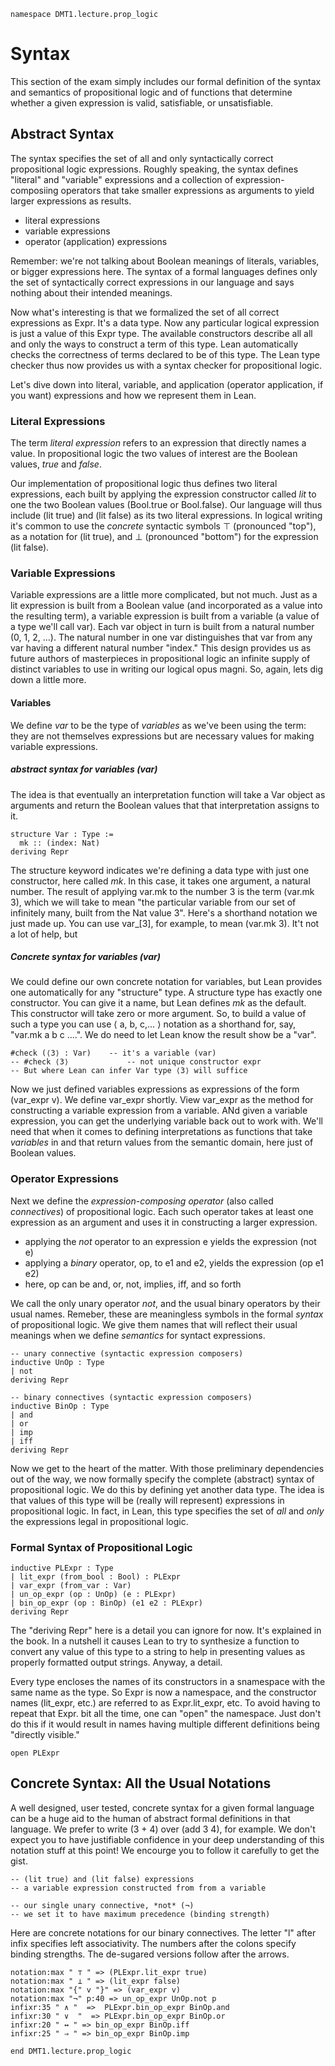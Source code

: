 ```lean
namespace DMT1.lecture.prop_logic
```

# Syntax

This section of the exam simply includes our formal
definition of the syntax and semantics of propositional
logic and of functions that determine whether a given
expression is valid, satisfiable, or unsatisfiable.

## Abstract Syntax

The syntax specifies the set of all and only syntactically
correct propositional logic expressions. Roughly speaking,
the syntax defines "literal" and "variable" expressions and
a collection of expression-composiing operators that take
smaller expressions as arguments to yield larger expressions
as results.

- literal expressions
- variable expressions
- operator (application) expressions

Remember: we're not talking about Boolean meanings of
literals, variables, or bigger expressions here. The
syntax of a formal languages defines only the set of
syntactically correct expressions in our language and
says nothing about their intended meanings.

Now what's interesting is that we formalized the set of
all correct expressions as Expr. It's a data type. Now
any particular logical expression is just a value of this
Expr type. The available constructors describe all all
and only the ways to construct a term of this type. Lean
automatically checks the correctness of terms declared to
be of this type. The Lean type checker thus now provides
us with a syntax checker for propositional logic.

Let's dive down into literal, variable, and application
(operator application, if you want) expressions and how
we represent them in Lean.

### Literal Expressions

The term *literal expression* refers to an expression
that directly names a value. In propositional logic the
two values of interest are the Boolean values, *true*
and *false*.

Our implementation of propositional logic thus defines
two literal expressions, each built by applying the
expression constructor called *lit* to one the two
Boolean values (Bool.true or Bool.false). Our language
will thus include (lit true) and (lit false) as its two
literal expressions. In logical writing it's common to
use the *concrete* syntactic symbols ⊤ (pronounced "top"),
as a notation   for (lit true), and ⊥ (pronounced "bottom")
for the expression (lit false).

### Variable Expressions

Variable expressions are a little more complicated, but
not much. Just as a lit expression is built from a Boolean
value (and incorporated as a value into the resulting term),
a variable expression is built from a variable (a value of
a type we'll call var). Each var object in turn is built
from a natural number (0, 1, 2, ...). The natural number
in one var distinguishes that var from any var having a
different natural number "index." This design provides us
as future authors of masterpieces in propositional logic
an infinite supply of distinct variables to use in writing
our logical opus magni. So, again, lets dig down a little
more.

#### Variables

We define *var* to be the type of *variables* as we've
been using the term: they are not themselves expressions
but are necessary values for making variable expressions.

##### abstract syntax for variables (var)

The idea is that eventually an interpretation function
will take a Var object as arguments and return the
Boolean values that that interpretation assigns to it.
```lean
structure Var : Type :=
  mk :: (index: Nat)
deriving Repr
```


The structure keyword indicates we're defining a data
type with just one constructor, here called *mk*. In this
case, it takes one argument, a natural number. The result
of applying var.mk to the number 3 is the term (var.mk 3),
which we will take to mean "the particular variable from
our set of infinitely many, built from the Nat value 3".
Here's a shorthand notation we just made up. You can use
var_[3], for example, to mean (var.mk 3). It't not a lot
of help, but

##### Concrete syntax for variables (var)

We could define our own concrete notation for variables,
but Lean provides one automatically for any "structure"
type. A structure type has exactly one constructor. You
can give it a name, but Lean defines *mk* as the default.
This constructor will take zero or more argument. So, to
build a value of such a type you can use ⟨ a, b, c,... ⟩
notation as a shorthand for, say, "var.mk a b c ....".
We do need to let Lean know the result show be a "var".
```lean
#check (⟨3⟩ : Var)    -- it's a variable (var)
-- #check ⟨3⟩             -- not unique constructor expr
-- But where Lean can infer Var type ⟨3⟩ will suffice
```


Now we just defined variables expressions as expressions
of the form (var_expr v). We define var_expr shortly. View
var_expr as the method for constructing a variable expression
from a variable. ANd given a variable expression, you can
get the underlying variable back out to work with. We'll
need that when it comes to defining interpretations as
functions that take *variables* in and that return values
from the semantic domain, here just of Boolean values.

### Operator Expressions

Next we define the *expression-composing operator* (also
called *connectives*) of propositional logic. Each such
operator takes at least one expression as an argument and
uses it in constructing a larger expression.

- applying the *not* operator to an expression e yields the expression (not e)
- applying a *binary* operator, op, to e1 and e2, yields the expression (op e1 e2)
- here, op can be and, or, not, implies, iff, and so forth

We call the only unary operator *not*, and the usual binary operators
by their usual names. Remeber, these are meaningless symbols in the formal
*syntax* of propositional logic. We give them names that will reflect their
usual meanings when we define *semantics* for syntact expressions.

```lean
-- unary connective (syntactic expression composers)
inductive UnOp : Type
| not
deriving Repr

-- binary connectives (syntactic expression composers)
inductive BinOp : Type
| and
| or
| imp
| iff
deriving Repr
```

Now we get to the heart of the matter. With those preliminary
dependencies out of the way, we now formally specify the complete
(abstract) syntax of propositional logic. We do this by defining
yet another data type. The idea is that values of this type will
be (really will represent) expressions in propositional logic. In
fact, in Lean, this type specifies the set of *all* and *only*
the expressions legal in propositional logic.

### Formal Syntax of Propositional Logic

```lean
inductive PLExpr : Type
| lit_expr (from_bool : Bool) : PLExpr
| var_expr (from_var : Var)
| un_op_expr (op : UnOp) (e : PLExpr)
| bin_op_expr (op : BinOp) (e1 e2 : PLExpr)
deriving Repr
```

The "deriving Repr" here is a detail you can ignore for
now. It's explained in the book. In a nutshell it causes
Lean to try to synthesize a function to convert any value
of this type to a string to help in presenting values as
properly formatted output strings. Anyway, a detail.

Every type encloses the names of its constructors
in a snamespace with the same name as the type. So
Expr is now a namespace, and the constructor names
(lit_expr, etc.) are referred to as Expr.lit_expr,
etc. To avoid having to repeat that Expr. bit all
the time, one can "open" the namespace. Just don't
do this if it would result in names having multiple
different definitions being "directly visible."
```lean
open PLExpr
```



## Concrete Syntax: All the Usual Notations

A well designed, user tested, concrete syntax for a
given formal language can be a huge aid to the human
of abstract formal definitions in that language. We
prefer to write (3 + 4) over (add 3 4), for example.
We don't expect you to have justifiable confidence
in your deep understanding of this notation stuff at
this point! We encourge you to follow it carefully
to get the gist.

```lean
-- (lit true) and (lit false) expressions
-- a variable expression constructed from from a variable

-- our single unary connective, *not* (¬)
-- we set it to have maximum precedence (binding strength)
```

Here are concrete notations for our binary connectives.
The letter "l" after infix specifies left associativity.
The numbers after the colons specify binding strengths.
The de-sugared versions follow after the arrows.

```lean
notation:max " ⊤ " => (PLExpr.lit_expr true)
notation:max " ⊥ " => (lit_expr false)
notation:max "{" v "}" => (var_expr v)
notation:max "¬" p:40 => un_op_expr UnOp.not p
infixr:35 " ∧ "  =>  PLExpr.bin_op_expr BinOp.and
infixr:30 " ∨  "  => PLExpr.bin_op_expr BinOp.or
infixr:20 " ↔ " => bin_op_expr BinOp.iff
infixr:25 " ⇒ " => bin_op_expr BinOp.imp

end DMT1.lecture.prop_logic
```
